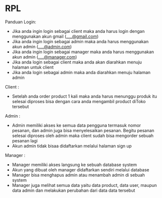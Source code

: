 # RPL
Panduan Login:
- Jika anda ingin login sebagai client maka anda harus login dengan menggunakan akun gmail (.....@gmail.com)
- Jika anda ingin login sebagai admin maka anda harus menggunakan akun admin (.....@admin.com)
- Jika anda ingin login sebagai manager maka anda harus menggunakan akun admin (.....@manager.com)
- Jika anda login sebagai client maka anda akan diarahkan menuju halaman untuk client
- Jika anda login sebagai admin maka anda diarahkan menuju halaman admin

Client :
- Setelah anda order product 1 kali maka anda harus menunggu produk itu selesai diproses bisa dengan cara anda mengambil product diToko tersebut

Admin : 
- Admin memiliki akses ke semua data pengguna termasuk nomor pesanan, dan admin juga bisa menyelesaikan pesanan. Begitu pesanan selesai diproses oleh admin maka client sudah bisa mengorder sebuah pesanan lagi
- Akun admin tidak bisaa didaftarkan melalui halaman sign up

Manager :
- Manager memiliki akses langsung ke sebuah database system
- Akun yang dibuat oleh manager didaftarkan sendiri melalui database
- Manager bisa menghapus admin atau menambah admin di sebuah system
- Manager juga melihat semua data yaitu data product, data user, maupun data admin dan melakukan perubahan dari data data tersebut
